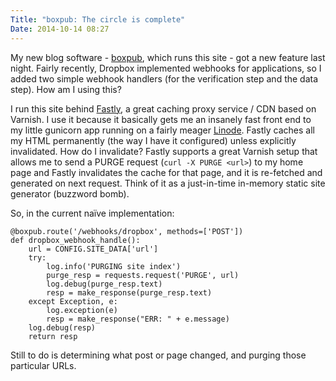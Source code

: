 ```yaml
---
Title: "boxpub: The circle is complete"
Date: 2014-10-14 08:27
---
```


My new blog software - [boxpub](https://github.com/sivy), which runs this site - got a new feature last night. Fairly recently, Dropbox implemented webhooks for applications, so I added two simple webhook handlers (for the verification step and the data step). How am I using this?

I run this site behind [Fastly](http://fastly.com/), a great caching proxy service / CDN based on Varnish. I use it because it basically gets me an insanely fast front end to my little gunicorn app running on a fairly meager [Linode](http://linode.com). Fastly caches all my HTML permanently (the way I have it configured) unless explicitly invalidated. How do I invalidate? Fastly supports a great Varnish setup that allows me to send a PURGE request (`curl -X PURGE <url>`) to my home page and Fastly invalidates the cache for that page, and it is re-fetched and generated on next request. Think of it as a just-in-time in-memory static site generator (buzzword bomb).

So, in the current na&#239;ve implementation:

    @boxpub.route('/webhooks/dropbox', methods=['POST'])
    def dropbox_webhook_handle():
        url = CONFIG.SITE_DATA['url']
        try:
            log.info('PURGING site index')
            purge_resp = requests.request('PURGE', url)
            log.debug(purge_resp.text)
            resp = make_response(purge_resp.text)
        except Exception, e:
            log.exception(e)
            resp = make_response("ERR: " + e.message)
        log.debug(resp)
        return resp

Still to do is determining what post or page changed, and purging those particular URLs.

